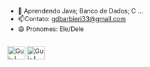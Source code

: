



- 🚀 Aprendendo Java; Banco de Dados; C ...
- 📫Contato: gdbarbieri33@gmail.com
- 😄 Pronomes: Ele/Dele

<div style="display: inline_block"><br>
<img align="center" alt="Gui-J" height= "30" width = "40" src="https://cdn.jsdelivr.net/gh/devicons/devicon/icons/java/java-original.svg" />
 <img align="center" alt="Gui-J" height= "30" width = "40" src="https://cdn.jsdelivr.net/gh/devicons/devicon/icons/c/c-original.svg" />
 </div>
 
 ##
 
 <div>
  
 </div>
